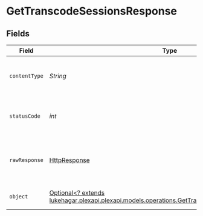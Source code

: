 # GetTranscodeSessionsResponse


## Fields

| Field                                                                                                                                                           | Type                                                                                                                                                            | Required                                                                                                                                                        | Description                                                                                                                                                     |
| --------------------------------------------------------------------------------------------------------------------------------------------------------------- | --------------------------------------------------------------------------------------------------------------------------------------------------------------- | --------------------------------------------------------------------------------------------------------------------------------------------------------------- | --------------------------------------------------------------------------------------------------------------------------------------------------------------- |
| `contentType`                                                                                                                                                   | *String*                                                                                                                                                        | :heavy_check_mark:                                                                                                                                              | HTTP response content type for this operation                                                                                                                   |
| `statusCode`                                                                                                                                                    | *int*                                                                                                                                                           | :heavy_check_mark:                                                                                                                                              | HTTP response status code for this operation                                                                                                                    |
| `rawResponse`                                                                                                                                                   | [HttpResponse<InputStream>](https://docs.oracle.com/en/java/javase/11/docs/api/java.net.http/java/net/http/HttpResponse.html)                                   | :heavy_check_mark:                                                                                                                                              | Raw HTTP response; suitable for custom response parsing                                                                                                         |
| `object`                                                                                                                                                        | [Optional<? extends lukehagar.plexapi.plexapi.models.operations.GetTranscodeSessionsResponseBody>](../../models/operations/GetTranscodeSessionsResponseBody.md) | :heavy_minus_sign:                                                                                                                                              | The Transcode Sessions                                                                                                                                          |